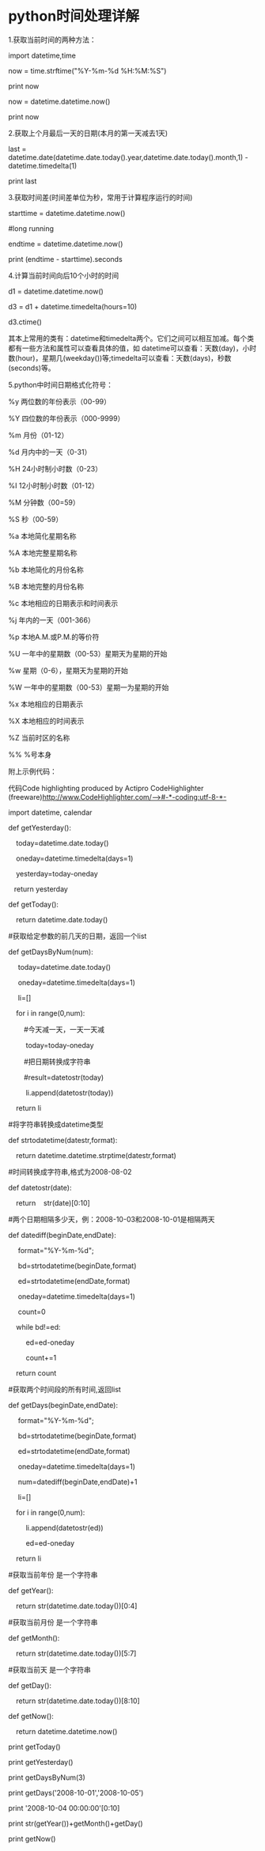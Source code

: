 # python时间处理详解

1.获取当前时间的两种方法：

  

import datetime,time

now = time.strftime("%Y-%m-%d %H:%M:%S")

print now

now = datetime.datetime.now()

print now

2.获取上个月最后一天的日期(本月的第一天减去1天)

  

last = datetime.date(datetime.date.today().year,datetime.date.today().month,1)
-datetime.timedelta(1)

print last

3.获取时间差(时间差单位为秒，常用于计算程序运行的时间)

  

starttime = datetime.datetime.now()

#long running

endtime = datetime.datetime.now()

print (endtime - starttime).seconds

  

4.计算当前时间向后10个小时的时间



d1 = datetime.datetime.now()

d3 = d1 + datetime.timedelta(hours=10)

d3.ctime()

  

其本上常用的类有：datetime和timedelta两个。它们之间可以相互加减。每个类都有一些方法和属性可以查看具体的值，如
datetime可以查看：天数(day)，小时数(hour)，星期几(weekday())等;timedelta可以查看：天数(days)，秒数
(seconds)等。

  

5.python中时间日期格式化符号：

  

%y 两位数的年份表示（00-99）

%Y 四位数的年份表示（000-9999）

%m 月份（01-12）

%d 月内中的一天（0-31）

%H 24小时制小时数（0-23）

%I 12小时制小时数（01-12）

%M 分钟数（00=59）

%S 秒（00-59）

  

%a 本地简化星期名称

%A 本地完整星期名称

%b 本地简化的月份名称

%B 本地完整的月份名称

%c 本地相应的日期表示和时间表示

%j 年内的一天（001-366）

%p 本地A.M.或P.M.的等价符

%U 一年中的星期数（00-53）星期天为星期的开始

%w 星期（0-6），星期天为星期的开始

%W 一年中的星期数（00-53）星期一为星期的开始

%x 本地相应的日期表示

%X 本地相应的时间表示

%Z 当前时区的名称

%% %号本身

附上示例代码：

代码Code highlighting produced by Actipro CodeHighlighter
(freeware)http://www.CodeHighlighter.com/-->#-*-coding:utf-8-*-

import datetime, calendar



def getYesterday():

    today=datetime.date.today()

    oneday=datetime.timedelta(days=1)

    yesterday=today-oneday

   return yesterday



def getToday():

    return datetime.date.today()



#获取给定参数的前几天的日期，返回一个list

def getDaysByNum(num):

     today=datetime.date.today()

     oneday=datetime.timedelta(days=1)

     li=[]

    for i in range(0,num):

        #今天减一天，一天一天减

         today=today-oneday

        #把日期转换成字符串

        #result=datetostr(today)

         li.append(datetostr(today))

    return li



#将字符串转换成datetime类型

def strtodatetime(datestr,format):

    return datetime.datetime.strptime(datestr,format)



#时间转换成字符串,格式为2008-08-02

def datetostr(date):

    return    str(date)[0:10]



#两个日期相隔多少天，例：2008-10-03和2008-10-01是相隔两天

def datediff(beginDate,endDate):

     format="%Y-%m-%d";

     bd=strtodatetime(beginDate,format)

     ed=strtodatetime(endDate,format)

     oneday=datetime.timedelta(days=1)

     count=0

    while bd!=ed:

         ed=ed-oneday

         count+=1

    return count



#获取两个时间段的所有时间,返回list

def getDays(beginDate,endDate):

     format="%Y-%m-%d";

     bd=strtodatetime(beginDate,format)

     ed=strtodatetime(endDate,format)

     oneday=datetime.timedelta(days=1)

     num=datediff(beginDate,endDate)+1

     li=[]

    for i in range(0,num):

         li.append(datetostr(ed))

         ed=ed-oneday

    return li



#获取当前年份 是一个字符串

def getYear():

    return str(datetime.date.today())[0:4]



#获取当前月份 是一个字符串

def getMonth():

    return str(datetime.date.today())[5:7]



#获取当前天 是一个字符串

def getDay():

    return str(datetime.date.today())[8:10]

def getNow():

    return datetime.datetime.now()





print getToday()

print getYesterday()

print getDaysByNum(3)

print getDays('2008-10-01','2008-10-05')

print '2008-10-04 00:00:00'[0:10]



print str(getYear())+getMonth()+getDay()

print getNow()

  

